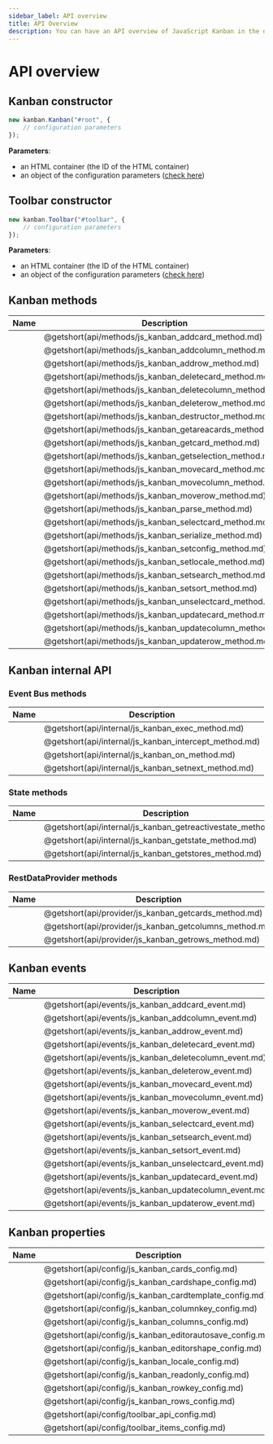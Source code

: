 ```yaml
---
sidebar_label: API overview
title: API Overview
description: You can have an API overview of JavaScript Kanban in the documentation of the DHTMLX JavaScript Kanban library. Browse developer guides and API reference, try out code examples and live demos, and download a free 30-day evaluation version of DHTMLX Kanban.
---
```


# API overview

## Kanban constructor

~~~js
new kanban.Kanban("#root", {
	// configuration parameters
});
~~~

**Parameters**:

- an HTML container (the ID of the HTML container)
- an object of the configuration parameters ([check here](#kanban-properties))

## Toolbar constructor

~~~js
new kanban.Toolbar("#toolbar", {
	// configuration parameters
});
~~~

**Parameters**:

- an HTML container (the ID of the HTML container)
- an object of the configuration parameters ([check here](#kanban-properties))

## Kanban methods

| Name                                                      | Description                                              |
| ----------------------------------------------------------| ---------------------------------------------------------|
| [](api/methods/js_kanban_addcard_method.md)               | @getshort(api/methods/js_kanban_addcard_method.md)       |
| [](api/methods/js_kanban_addcolumn_method.md)             | @getshort(api/methods/js_kanban_addcolumn_method.md)     |
| [](api/methods/js_kanban_addrow_method.md)                | @getshort(api/methods/js_kanban_addrow_method.md)        |
| [](api/methods/js_kanban_deletecard_method.md)            | @getshort(api/methods/js_kanban_deletecard_method.md)    |
| [](api/methods/js_kanban_deletecolumn_method.md)          | @getshort(api/methods/js_kanban_deletecolumn_method.md)  |
| [](api/methods/js_kanban_deleterow_method.md)             | @getshort(api/methods/js_kanban_deleterow_method.md)     |
| [](api/methods/js_kanban_destructor_method.md)            | @getshort(api/methods/js_kanban_destructor_method.md)    |
| [](api/methods/js_kanban_getareacards_method.md)          | @getshort(api/methods/js_kanban_getareacards_method.md)  |
| [](api/methods/js_kanban_getcard_method.md)               | @getshort(api/methods/js_kanban_getcard_method.md)       |
| [](api/methods/js_kanban_getselection_method.md)          | @getshort(api/methods/js_kanban_getselection_method.md)  |
| [](api/methods/js_kanban_movecard_method.md)              | @getshort(api/methods/js_kanban_movecard_method.md)      |
| [](api/methods/js_kanban_movecolumn_method.md)            | @getshort(api/methods/js_kanban_movecolumn_method.md)    |
| [](api/methods/js_kanban_moverow_method.md)               | @getshort(api/methods/js_kanban_moverow_method.md)       |
| [](api/methods/js_kanban_parse_method.md)                 | @getshort(api/methods/js_kanban_parse_method.md)         |
| [](api/methods/js_kanban_selectcard_method.md)            | @getshort(api/methods/js_kanban_selectcard_method.md)    |
| [](api/methods/js_kanban_serialize_method.md)             | @getshort(api/methods/js_kanban_serialize_method.md)     |
| [](api/methods/js_kanban_setconfig_method.md)             | @getshort(api/methods/js_kanban_setconfig_method.md)     |
| [](api/methods/js_kanban_setlocale_method.md)             | @getshort(api/methods/js_kanban_setlocale_method.md)     |
| [](api/methods/js_kanban_setsearch_method.md)             | @getshort(api/methods/js_kanban_setsearch_method.md)     |
| [](api/methods/js_kanban_setsort_method.md)               | @getshort(api/methods/js_kanban_setsort_method.md)       |
| [](api/methods/js_kanban_unselectcard_method.md)          | @getshort(api/methods/js_kanban_unselectcard_method.md)  |
| [](api/methods/js_kanban_updatecard_method.md)            | @getshort(api/methods/js_kanban_updatecard_method.md)    |
| [](api/methods/js_kanban_updatecolumn_method.md)          | @getshort(api/methods/js_kanban_updatecolumn_method.md)  |
| [](api/methods/js_kanban_updaterow_method.md)             | @getshort(api/methods/js_kanban_updaterow_method.md)     |

## Kanban internal API

### Event Bus methods

| Name                                                      | Description                                                  |
| ----------------------------------------------------------| ------------------------------------------------------------ |
| [](api/internal/js_kanban_exec_method.md)                 | @getshort(api/internal/js_kanban_exec_method.md)             |
| [](api/internal/js_kanban_intercept_method.md)            | @getshort(api/internal/js_kanban_intercept_method.md)        |
| [](api/internal/js_kanban_on_method.md)                   | @getshort(api/internal/js_kanban_on_method.md)               |
| [](api/internal/js_kanban_setnext_method.md)              | @getshort(api/internal/js_kanban_setnext_method.md)          |

### State methods

| Name                                                                   | Description                                                   |
| -----------------------------------------------------------------------| ------------------------------------------------------------- |
| [](api/internal/js_kanban_getreactivestate_method.md)                  | @getshort(api/internal/js_kanban_getreactivestate_method.md)  |
| [](api/internal/js_kanban_getstate_method.md)                          | @getshort(api/internal/js_kanban_getstate_method.md)          |
| [](api/internal/js_kanban_getstores_method.md)                         | @getshort(api/internal/js_kanban_getstores_method.md)         |

### RestDataProvider methods

| Name                                                    | Description                                            |
| --------------------------------------------------------| -------------------------------------------------------|
| [](api/provider/js_kanban_getcards_method.md)           | @getshort(api/provider/js_kanban_getcards_method.md)   |
| [](api/provider/js_kanban_getcolumns_method.md)         | @getshort(api/provider/js_kanban_getcolumns_method.md) |
| [](api/provider/js_kanban_getrows_method.md)            | @getshort(api/provider/js_kanban_getrows_method.md)    |

## Kanban events

| Name                                                       | Description                                              |
| -----------------------------------------------------------| ---------------------------------------------------------|
| [](api/events/js_kanban_addcard_event.md)                  | @getshort(api/events/js_kanban_addcard_event.md)         |
| [](api/events/js_kanban_addcolumn_event.md)                | @getshort(api/events/js_kanban_addcolumn_event.md)       |
| [](api/events/js_kanban_addrow_event.md)                   | @getshort(api/events/js_kanban_addrow_event.md)          |
| [](api/events/js_kanban_deletecard_event.md)               | @getshort(api/events/js_kanban_deletecard_event.md)      |
| [](api/events/js_kanban_deletecolumn_event.md)             | @getshort(api/events/js_kanban_deletecolumn_event.md)    |
| [](api/events/js_kanban_deleterow_event.md)                | @getshort(api/events/js_kanban_deleterow_event.md)       |
| [](api/events/js_kanban_movecard_event.md)                 | @getshort(api/events/js_kanban_movecard_event.md)        |
| [](api/events/js_kanban_movecolumn_event.md)               | @getshort(api/events/js_kanban_movecolumn_event.md)      |
| [](api/events/js_kanban_moverow_event.md)                  | @getshort(api/events/js_kanban_moverow_event.md)         |
| [](api/events/js_kanban_selectcard_event.md)               | @getshort(api/events/js_kanban_selectcard_event.md)      |
| [](api/events/js_kanban_setsearch_event.md)                | @getshort(api/events/js_kanban_setsearch_event.md)       |
| [](api/events/js_kanban_setsort_event.md)                  | @getshort(api/events/js_kanban_setsort_event.md)         |
| [](api/events/js_kanban_unselectcard_event.md)             | @getshort(api/events/js_kanban_unselectcard_event.md)    |
| [](api/events/js_kanban_updatecard_event.md)               | @getshort(api/events/js_kanban_updatecard_event.md)      |
| [](api/events/js_kanban_updatecolumn_event.md)             | @getshort(api/events/js_kanban_updatecolumn_event.md)    |
| [](api/events/js_kanban_updaterow_event.md)                | @getshort(api/events/js_kanban_updaterow_event.md)       |

## Kanban properties

| Name                                                       | Description                                              |
| -----------------------------------------------------------| ---------------------------------------------------------|
| [](api/config/js_kanban_cards_config.md)                   | @getshort(api/config/js_kanban_cards_config.md)          |
| [](api/config/js_kanban_cardshape_config.md)               | @getshort(api/config/js_kanban_cardshape_config.md)      |
| [](api/config/js_kanban_cardtemplate_config.md)            | @getshort(api/config/js_kanban_cardtemplate_config.md)   |
| [](api/config/js_kanban_columnkey_config.md)               | @getshort(api/config/js_kanban_columnkey_config.md)      |
| [](api/config/js_kanban_columns_config.md)                 | @getshort(api/config/js_kanban_columns_config.md)        |
| [](api/config/js_kanban_editorautosave_config.md)          | @getshort(api/config/js_kanban_editorautosave_config.md) |
| [](api/config/js_kanban_editorshape_config.md)             | @getshort(api/config/js_kanban_editorshape_config.md)    |
| [](api/config/js_kanban_locale_config.md)                  | @getshort(api/config/js_kanban_locale_config.md)         |
| [](api/config/js_kanban_readonly_config.md)                | @getshort(api/config/js_kanban_readonly_config.md)       |
| [](api/config/js_kanban_rowkey_config.md)                  | @getshort(api/config/js_kanban_rowkey_config.md)         |
| [](api/config/js_kanban_rows_config.md)                    | @getshort(api/config/js_kanban_rows_config.md)           |
| [](api/config/toolbar_api_config.md)                       | @getshort(api/config/toolbar_api_config.md)              |
| [](api/config/toolbar_items_config.md)                     | @getshort(api/config/toolbar_items_config.md)            |
